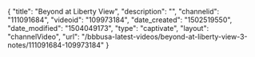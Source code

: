 {
    "title": "Beyond at Liberty View",
    "description": "",
    "channelid": "111091684",
    "videoid": "109973184",
    "date_created": "1502519550",
    "date_modified": "1504049173",
    "type": "captivate",
    "layout": "channelVideo",
    "url": "\/bbbusa-latest-videos\/beyond-at-liberty-view-3-notes\/111091684-109973184"
}